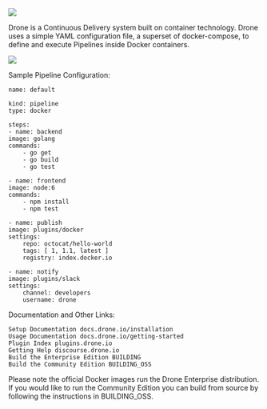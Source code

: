 <img src="https://miro.medium.com/max/256/0*AqO_2lNemh_Fl9Gm.png">

Drone is a Continuous Delivery system built on container technology. Drone uses a simple YAML configuration file, a superset of docker-compose, to define and execute Pipelines inside Docker containers.

<img src=https://github.com/drone/brand/blob/master/screenshots/screenshot_build_success.png/>

Sample Pipeline Configuration:

    name: default

    kind: pipeline
    type: docker

    steps:
    - name: backend
    image: golang
    commands:
        - go get
        - go build
        - go test

    - name: frontend
    image: node:6
    commands:
        - npm install
        - npm test

    - name: publish
    image: plugins/docker
    settings:
        repo: octocat/hello-world
        tags: [ 1, 1.1, latest ]
        registry: index.docker.io

    - name: notify
    image: plugins/slack
    settings:
        channel: developers
        username: drone

Documentation and Other Links:

    Setup Documentation docs.drone.io/installation
    Usage Documentation docs.drone.io/getting-started
    Plugin Index plugins.drone.io
    Getting Help discourse.drone.io
    Build the Enterprise Edition BUILDING
    Build the Community Edition BUILDING_OSS

Please note the official Docker images run the Drone Enterprise distribution. If you would like to run the Community Edition you can build from source by following the instructions in BUILDING_OSS.

